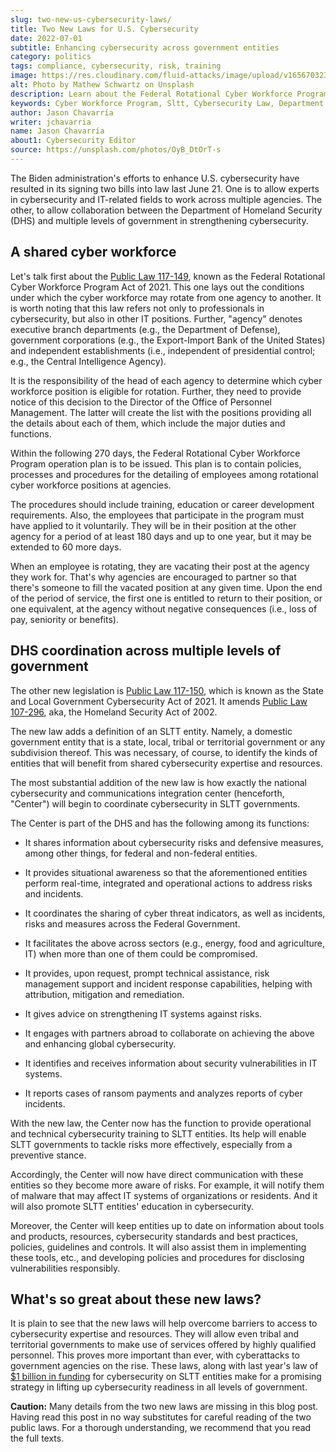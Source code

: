 ```yaml
---
slug: two-new-us-cybersecurity-laws/
title: Two New Laws for U.S. Cybersecurity
date: 2022-07-01
subtitle: Enhancing cybersecurity across government entities
category: politics
tags: compliance, cybersecurity, risk, training
image: https://res.cloudinary.com/fluid-attacks/image/upload/v1656703233/blog/two-new-us-cybersecurity-laws/cover_laws.webp
alt: Photo by Mathew Schwartz on Unsplash
description: Learn about the Federal Rotational Cyber Workforce Program Act of 2021 and the State and Local Government Cybersecurity Act of 2021, which were signed into law.
keywords: Cyber Workforce Program, Sltt, Cybersecurity Law, Department Of Homeland Security, Us Cybersecurity, Ethical Hacking, Pentesting
author: Jason Chavarría
writer: jchavarria
name: Jason Chavarría
about1: Cybersecurity Editor
source: https://unsplash.com/photos/OyB_DtOrT-s
---
```


The Biden administration's efforts to enhance U.S. cybersecurity
have resulted in its signing two bills into law last June 21.
One is to allow experts in cybersecurity
and IT-related fields
to work across multiple agencies.
The other,
to allow collaboration
between the Department of Homeland Security (DHS)
and multiple levels of government in strengthening cybersecurity.

## A shared cyber workforce

Let's talk first about the [Public Law 117-149](https://www.congress.gov/bill/117th-congress/senate-bill/1097/text),
known as the Federal Rotational Cyber Workforce Program Act of 2021.
This one lays out the conditions
under which the cyber workforce may rotate from one agency to another.
It is worth noting that this law refers not only to professionals
in cybersecurity,
but also in other IT positions.
Further,
"agency" denotes executive branch departments
(e.g., the Department of Defense),
government corporations
(e.g., the Export-Import Bank of the United States)
and independent establishments
(i.e., independent of presidential control;
e.g., the Central Intelligence Agency).

It is the responsibility of the head of each agency to determine
which cyber workforce position is eligible for rotation.
Further,
they need to provide notice of this decision
to the Director of the Office of Personnel Management.
The latter will create the list with the positions
providing all the details about each of them,
which include the major duties and functions.

Within the following 270 days,
the Federal Rotational Cyber Workforce Program operation plan is to be issued.
This plan is to contain policies,
processes and procedures
for the detailing of employees
among rotational cyber workforce positions at agencies.

The procedures should include training,
education
or career development requirements.
Also,
the employees
that participate in the program
must have applied to it voluntarily.
They will be in their position at the other agency
for a period of at least 180 days and up to one year,
but it may be extended to 60 more days.

When an employee is rotating,
they are vacating their post at the agency they work for.
That's why agencies are encouraged to partner
so that there's someone to fill the vacated position at any given time.
Upon the end of the period of service,
the first one is entitled to return to their position,
or one equivalent,
at the agency without negative consequences
(i.e., loss of pay, seniority or benefits).

## DHS coordination across multiple levels of government

The other new legislation is [Public Law 117-150](https://www.congress.gov/bill/117th-congress/senate-bill/2520/text),
which is known as the State and Local Government Cybersecurity Act of 2021.
It amends [Public Law 107-296](https://www.dhs.gov/homeland-security-act-2002),
aka,
the Homeland Security Act of 2002.

The new law adds a definition of an SLTT entity.
Namely,
a domestic government entity
that is a state,
local,
tribal
or territorial government
or any subdivision thereof.
This was necessary,
of course,
to identify the kinds of entities
that will benefit from shared cybersecurity expertise and resources.

<cta-banner
  buttontxt="Read more"
  link="/solutions/security-testing/"
  title="Get started with Fluid Attacks' Security Testing solution right now"
/>

The most substantial addition of the new law is
how exactly the national cybersecurity and communications integration center
(henceforth, "Center")
will begin to coordinate cybersecurity in SLTT governments.

The Center is part of the DHS
and has the following among its functions:

- It shares information about cybersecurity risks
  and defensive measures,
  among other things,
  for federal and non-federal entities.

- It provides situational awareness
  so that the aforementioned entities perform real-time,
  integrated
  and operational actions
  to address risks and incidents.

- It coordinates the sharing of cyber threat indicators,
  as well as incidents,
  risks
  and measures across the Federal Government.

- It facilitates the above across sectors
  (e.g., energy, food and agriculture, IT)
  when more than one of them could be compromised.

- It provides,
  upon request,
  prompt technical assistance,
  risk management support
  and incident response capabilities,
  helping with attribution,
  mitigation
  and remediation.

- It gives advice on strengthening IT systems against risks.

- It engages with partners abroad
  to collaborate on achieving the above
  and enhancing global cybersecurity.

- It identifies and receives information
  about security vulnerabilities in IT systems.

- It reports cases of ransom payments
  and analyzes reports of cyber incidents.

With the new law,
the Center now has the function
to provide operational
and technical cybersecurity training
to SLTT entities.
Its help will enable SLTT governments
to tackle risks more effectively,
especially from a preventive stance.

Accordingly,
the Center will now have direct communication with these entities
so they become more aware of risks.
For example,
it will notify them of malware
that may affect IT systems of organizations or residents.
And it will also promote SLTT entities'
education in cybersecurity.

Moreover,
the Center will keep entities up to date
on information about tools and products,
resources,
cybersecurity standards and best practices,
policies,
guidelines
and controls.
It will also assist them in implementing these tools,
etc.,
and developing policies
and procedures for disclosing vulnerabilities responsibly.

## What's so great about these new laws?

It is plain to see
that the new laws will help overcome barriers
to access to cybersecurity expertise and resources.
They will allow even tribal and territorial governments
to make use of services offered by highly qualified personnel.
This proves more important than ever,
with cyberattacks to government agencies on the rise.
These laws,
along with last year's law of [$1 billion in funding](https://www.zdnet.com/article/experts-tout-cybersecurity-funding-in-infrastructure-bill/)
for cybersecurity on SLTT entities
make for a promising strategy
in lifting up cybersecurity readiness in all levels of government.

<caution-box>

**Caution:**
Many details from the two new laws are missing in this blog post.
Having read this post in no way substitutes
for careful reading of the two public laws.
For a thorough understanding,
we recommend that you read the full texts.

</caution-box>
